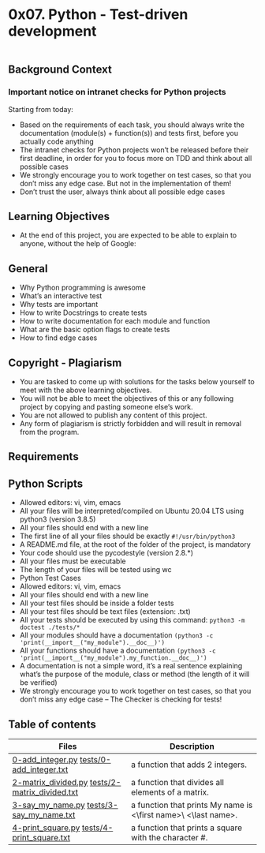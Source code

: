 # 0x07. Python - Test-driven development

<img src="https://s3.amazonaws.com/intranet-projects-files/holbertonschool-higher-level_programming+/246/giphy-4.gif" alt="" loading="lazy" style="">

## Background Context
### Important notice on intranet checks for Python projects
Starting from today:

- Based on the requirements of each task, you should always write the documentation (module(s) + function(s)) and tests first, before you actually code anything
- The intranet checks for Python projects won’t be released before their first deadline, in order for you to focus more on TDD and think about all possible cases
- We strongly encourage you to work together on test cases, so that you don’t miss any edge case. But not in the implementation of them!
- Don’t trust the user, always think about all possible edge cases

## Learning Objectives
- At the end of this project, you are expected to be able to explain to anyone, without the help of Google:

## General
- Why Python programming is awesome
- What’s an interactive test
- Why tests are important
- How to write Docstrings to create tests
- How to write documentation for each module and function
- What are the basic option flags to create tests
- How to find edge cases

## Copyright - Plagiarism
- You are tasked to come up with solutions for the tasks below yourself to meet with the above learning objectives.
- You will not be able to meet the objectives of this or any following project by copying and pasting someone else’s work.
- You are not allowed to publish any content of this project.
- Any form of plagiarism is strictly forbidden and will result in removal from the program.
## Requirements

## Python Scripts
- Allowed editors: vi, vim, emacs
- All your files will be interpreted/compiled on Ubuntu 20.04 LTS using python3 (version 3.8.5)
- All your files should end with a new line
- The first line of all your files should be exactly `#!/usr/bin/python3`
- A README.md file, at the root of the folder of the project, is mandatory
- Your code should use the pycodestyle (version 2.8.*)
- All your files must be executable
- The length of your files will be tested using wc
- Python Test Cases
- Allowed editors: vi, vim, emacs
- All your files should end with a new line
- All your test files should be inside a folder tests
- All your test files should be text files (extension: .txt)
- All your tests should be executed by using this command: `python3 -m doctest ./tests/*`
- All your modules should have a documentation `(python3 -c 'print(__import__("my_module").__doc__)')`
- All your functions should have a documentation `(python3 -c 'print(__import__("my_module").my_function.__doc__)')`
- A documentation is not a simple word, it’s a real sentence explaining what’s the purpose of the module, class or method (the length of it will be verified)
- We strongly encourage you to work together on test cases, so that you don’t miss any edge case – The Checker is checking for tests!

## Table of contents
Files | Description
------|------------
[0-add_integer.py](./0-add_integer.py) [tests/0-add_integer.txt](./tests/0-add_integer.txt) |  a function that adds 2 integers.
[2-matrix_divided.py](./2-matrix_divided.py) [tests/2-matrix_divided.txt](./tests/2-matrix_divided.txt) | a function that divides all elements of a matrix.
[3-say_my_name.py](./3-say_my_name.py) [tests/3-say_my_name.txt](./tests/3-say_my_name.txt) | a function that prints My name is <\first name>\ <\last name>\.
[4-print_square.py](./4-print_square.py) [tests/4-print_square.txt](./tests/4-print_square.txt) | a function that prints a square with the character #.

